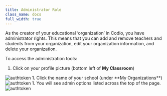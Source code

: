 ```yaml
---
title: Administrator Role
class_name: docs
full_width: true
---
```


As the creator of your educational ‘organization’ in Codio, you have administrator rights. This means that you can add and remove teachers and students from your organization, edit your organization information, and delete your organization.

To access the administration tools:

1. Click on your profile picture (bottom left of  **My Classroom**) 
<img alt="authtoken" src="/img/docs/class_administration/profilepic.png" class="simple"/>
1. Click the name of your school (under **My Organizations**)
<img alt="authtoken" src="/img/docs/class_administration/addteachers/myschoolorg.png" class="simple"/>
1. You will see admin options listed across the top of the page. 
<img alt="authtoken" src="/img/docs/manage_organization/memberstab.png" class="simple"/>


